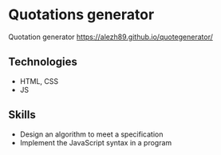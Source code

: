 # Quotations generator
Quotation generator https://alezh89.github.io/quotegenerator/

## Technologies

- HTML, CSS
- JS 

## Skills

- Design an algorithm to meet a specification
- Implement the JavaScript syntax in a program
